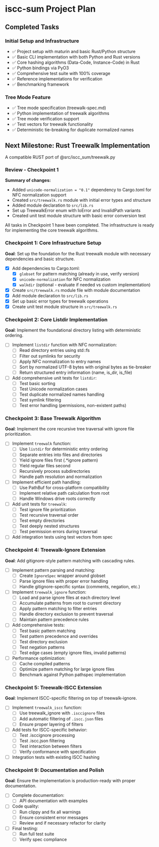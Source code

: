 # iscc-sum Project Plan

## Completed Tasks

### Initial Setup and Infrastructure

- ✅ Project setup with maturin and basic Rust/Python structure
- ✅ Basic CLI implementation with both Python and Rust versions
- ✅ Core hashing algorithms (Data-Code, Instance-Code) in Rust
- ✅ Python bindings via PyO3
- ✅ Comprehensive test suite with 100% coverage
- ✅ Reference implementations for verification
- ✅ Benchmarking framework

### Tree Mode Feature

- ✅ Tree mode specification (treewalk-spec.md)
- ✅ Python implementation of treewalk algorithms
- ✅ Tree mode verification support
- ✅ Test vectors for treewalk functionality
- ✅ Deterministic tie-breaking for duplicate normalized names

## Next Milestone: Rust Treewalk Implementation

A compatible RUST port of @src/iscc_sum/treewalk.py

### Review - Checkpoint 1

**Summary of changes:**

- Added `unicode-normalization = "0.1"` dependency to Cargo.toml for NFC normalization support
- Created `src/treewalk.rs` module with initial error types and structure
- Added module declaration to `src/lib.rs`
- Set up TreewalkError enum with IoError and InvalidPath variants
- Created unit test module structure with basic error conversion test

All tasks in Checkpoint 1 have been completed. The infrastructure is ready for implementing the core treewalk
algorithms.

### Checkpoint 1: Core Infrastructure Setup

**Goal**: Set up the foundation for the Rust treewalk module with necessary dependencies and basic structure.

- [x] Add dependencies to Cargo.toml:
  - [x] `globset` for pattern matching (already in use, verify version)
  - [x] `unicode-normalization` for NFC normalization
  - [x] `walkdir` (optional - evaluate if needed vs custom implementation)
- [x] Create `src/treewalk.rs` module file with module documentation
- [x] Add module declaration to `src/lib.rs`
- [x] Set up basic error types for treewalk operations
- [x] Create unit test module structure in `src/treewalk.rs`

### Checkpoint 2: Core Listdir Implementation

**Goal**: Implement the foundational directory listing with deterministic ordering.

- [ ] Implement `listdir` function with NFC normalization:
  - [ ] Read directory entries using std::fs
  - [ ] Filter out symlinks for security
  - [ ] Apply NFC normalization to entry names
  - [ ] Sort by normalized UTF-8 bytes with original bytes as tie-breaker
  - [ ] Return structured entry information (name, is_dir, is_file)
- [ ] Add comprehensive unit tests for `listdir`:
  - [ ] Test basic sorting
  - [ ] Test Unicode normalization cases
  - [ ] Test duplicate normalized names handling
  - [ ] Test symlink filtering
  - [ ] Test error handling (permissions, non-existent paths)

### Checkpoint 3: Base Treewalk Algorithm

**Goal**: Implement the core recursive tree traversal with ignore file prioritization.

- [ ] Implement `treewalk` function:
  - [ ] Use `listdir` for deterministic entry ordering
  - [ ] Separate entries into files and directories
  - [ ] Yield ignore files first (.\*ignore pattern)
  - [ ] Yield regular files second
  - [ ] Recursively process subdirectories
  - [ ] Handle path resolution and normalization
- [ ] Implement efficient path handling:
  - [ ] Use PathBuf for cross-platform compatibility
  - [ ] Implement relative path calculation from root
  - [ ] Handle Windows drive roots correctly
- [ ] Add unit tests for `treewalk`:
  - [ ] Test ignore file prioritization
  - [ ] Test recursive traversal order
  - [ ] Test empty directories
  - [ ] Test deeply nested structures
  - [ ] Test permission errors during traversal
- [ ] Add integration tests using test vectors from spec

### Checkpoint 4: Treewalk-Ignore Extension

**Goal**: Add gitignore-style pattern matching with cascading rules.

- [ ] Implement pattern parsing and matching:
  - [ ] Create `IgnoreSpec` wrapper around globset
  - [ ] Parse ignore files with proper error handling
  - [ ] Handle gitignore-specific syntax (comments, negation, etc.)
- [ ] Implement `treewalk_ignore` function:
  - [ ] Load and parse ignore files at each directory level
  - [ ] Accumulate patterns from root to current directory
  - [ ] Apply pattern matching to filter entries
  - [ ] Handle directory exclusion to prevent traversal
  - [ ] Maintain pattern precedence rules
- [ ] Add comprehensive tests:
  - [ ] Test basic pattern matching
  - [ ] Test pattern precedence and overrides
  - [ ] Test directory exclusion
  - [ ] Test negation patterns
  - [ ] Test edge cases (empty ignore files, invalid patterns)
- [ ] Performance optimization:
  - [ ] Cache compiled patterns
  - [ ] Optimize pattern matching for large ignore files
  - [ ] Benchmark against Python pathspec implementation

### Checkpoint 5: Treewalk-ISCC Extension

**Goal**: Implement ISCC-specific filtering on top of treewalk-ignore.

- [ ] Implement `treewalk_iscc` function:
  - [ ] Use treewalk_ignore with `.isccignore` files
  - [ ] Add automatic filtering of `.iscc.json` files
  - [ ] Ensure proper layering of filters
- [ ] Add tests for ISCC-specific behavior:
  - [ ] Test .isccignore processing
  - [ ] Test .iscc.json filtering
  - [ ] Test interaction between filters
  - [ ] Verify conformance with specification
- [ ] Integration tests with existing ISCC hashing

### Checkpoint 9: Documentation and Polish

**Goal**: Ensure the implementation is production-ready with proper documentation.

- [ ] Complete documentation:
  - [ ] API documentation with examples
- [ ] Code quality:
  - [ ] Run clippy and fix all warnings
  - [ ] Ensure consistent error messages
  - [ ] Review and if necessary refactor for clarity
- [ ] Final testing:
  - [ ] Run full test suite
  - [ ] Verify spec compliance
